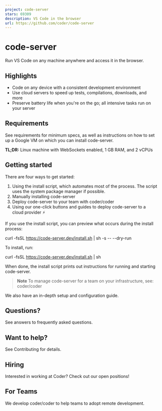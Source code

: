 ```yaml
---
project: code-server
stars: 69309
description: VS Code in the browser
url: https://github.com/coder/code-server
---
```


code-server
===========

Run VS Code on any machine anywhere and access it in the browser.

Highlights
----------

-   Code on any device with a consistent development environment
-   Use cloud servers to speed up tests, compilations, downloads, and more
-   Preserve battery life when you're on the go; all intensive tasks run on your server

Requirements
------------

See requirements for minimum specs, as well as instructions on how to set up a Google VM on which you can install code-server.

**TL;DR:** Linux machine with WebSockets enabled, 1 GB RAM, and 2 vCPUs

Getting started
---------------

There are four ways to get started:

1.  Using the install script, which automates most of the process. The script uses the system package manager if possible.
2.  Manually installing code-server
3.  Deploy code-server to your team with coder/coder
4.  Using our one-click buttons and guides to deploy code-server to a cloud provider ⚡

If you use the install script, you can preview what occurs during the install process:

curl -fsSL https://code-server.dev/install.sh | sh -s -- --dry-run

To install, run:

curl -fsSL https://code-server.dev/install.sh | sh

When done, the install script prints out instructions for running and starting code-server.

> **Note** To manage code-server for a team on your infrastructure, see: coder/coder

We also have an in-depth setup and configuration guide.

Questions?
----------

See answers to frequently asked questions.

Want to help?
-------------

See Contributing for details.

Hiring
------

Interested in working at Coder? Check out our open positions!

For Teams
---------

We develop coder/coder to help teams to adopt remote development.
